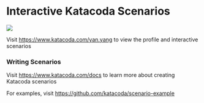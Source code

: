# Interactive Katacoda Scenarios

[![](http://shields.katacoda.com/katacoda/yan.yang/count.svg)](https://www.katacoda.com/yan.yang "Get your profile on Katacoda.com")

Visit https://www.katacoda.com/yan.yang to view the profile and interactive scenarios

### Writing Scenarios
Visit https://www.katacoda.com/docs to learn more about creating Katacoda scenarios

For examples, visit https://github.com/katacoda/scenario-example
